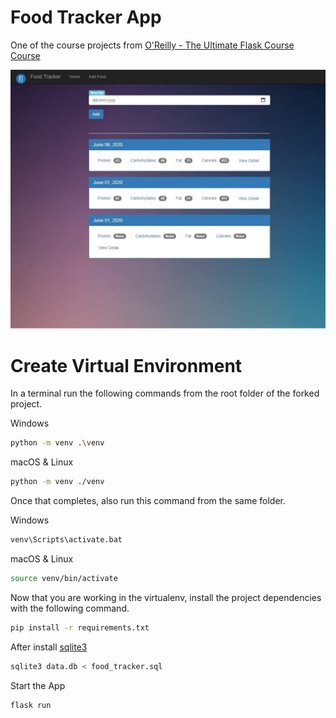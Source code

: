 # Food Tracker App
One of the course projects from [O'Reilly - The Ultimate Flask Course Course ](https://learning.oreilly.com/videos/the-ultimate-flask/9781839219924)


![screen](https://github.com/rodrigo-marcolino/Food_Tracker/blob/master/SharedScreenshot.jpg)
# Create Virtual Environment
In a terminal run the following commands from the root folder of the forked project.

Windows

```bash 
python -m venv .\venv
```

macOS & Linux

```bash 
python -m venv ./venv
```
Once that completes, also run this command from the same folder.

Windows

```bash
venv\Scripts\activate.bat
```

macOS & Linux

```bash
source venv/bin/activate
```
Now that you are working in the virtualenv, install the project dependencies with the following command.
```bash
pip install -r requirements.txt
```
After install [sqlite3](https://www.sqlite.org/index.html)
```bash
sqlite3 data.db < food_tracker.sql
```

Start the App
```bash
flask run
```
